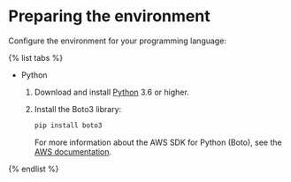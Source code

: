 # Preparing the environment

Configure the environment for your programming language:

{% list tabs %}

- Python

  1. Download and install [Python](https://www.python.org/downloads/) 3.6 or higher.

  1. Install the Boto3 library:

     ```bash
     pip install boto3
     ```

     For more information about the AWS SDK for Python (Boto), see the [AWS documentation](https://aws.amazon.com/sdk-for-python/).

{% endlist %}